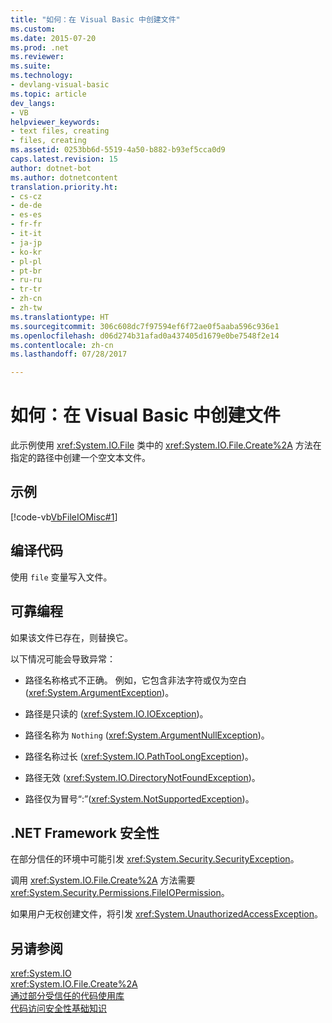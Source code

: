 ```yaml
---
title: "如何：在 Visual Basic 中创建文件"
ms.custom: 
ms.date: 2015-07-20
ms.prod: .net
ms.reviewer: 
ms.suite: 
ms.technology:
- devlang-visual-basic
ms.topic: article
dev_langs:
- VB
helpviewer_keywords:
- text files, creating
- files, creating
ms.assetid: 0253bb6d-5519-4a50-b882-b93ef5cca0d9
caps.latest.revision: 15
author: dotnet-bot
ms.author: dotnetcontent
translation.priority.ht:
- cs-cz
- de-de
- es-es
- fr-fr
- it-it
- ja-jp
- ko-kr
- pl-pl
- pt-br
- ru-ru
- tr-tr
- zh-cn
- zh-tw
ms.translationtype: HT
ms.sourcegitcommit: 306c608dc7f97594ef6f72ae0f5aaba596c936e1
ms.openlocfilehash: d06d274b31afad0a437405d1679e0be7548f2e14
ms.contentlocale: zh-cn
ms.lasthandoff: 07/28/2017

---
```

# <a name="how-to-create-a-file-in-visual-basic"></a>如何：在 Visual Basic 中创建文件
此示例使用 <xref:System.IO.File> 类中的 <xref:System.IO.File.Create%2A> 方法在指定的路径中创建一个空文本文件。  
  
## <a name="example"></a>示例  
 [!code-vb[VbFileIOMisc#1](../../../../visual-basic/developing-apps/programming/drives-directories-files/codesnippet/VisualBasic/how-to-create-a-file_1.vb)]  
  
## <a name="compiling-the-code"></a>编译代码  
 使用 `file` 变量写入文件。  
  
## <a name="robust-programming"></a>可靠编程  
 如果该文件已存在，则替换它。  
  
 以下情况可能会导致异常：  
  
-   路径名称格式不正确。 例如，它包含非法字符或仅为空白 (<xref:System.ArgumentException>)。  
  
-   路径是只读的 (<xref:System.IO.IOException>)。  
  
-   路径名称为 `Nothing` (<xref:System.ArgumentNullException>)。  
  
-   路径名称过长 (<xref:System.IO.PathTooLongException>)。  
  
-   路径无效 (<xref:System.IO.DirectoryNotFoundException>)。  
  
-   路径仅为冒号“:”(<xref:System.NotSupportedException>)。  
  
## <a name="net-framework-security"></a>.NET Framework 安全性  
 在部分信任的环境中可能引发 <xref:System.Security.SecurityException>。  
  
 调用 <xref:System.IO.File.Create%2A> 方法需要 <xref:System.Security.Permissions.FileIOPermission>。  
  
 如果用户无权创建文件，将引发 <xref:System.UnauthorizedAccessException>。  
  
## <a name="see-also"></a>另请参阅  
 <xref:System.IO>   
 <xref:System.IO.File.Create%2A>   
 [通过部分受信任的代码使用库](../../../../framework/misc/using-libraries-from-partially-trusted-code.md)   
 [代码访问安全性基础知识](https://msdn.microsoft.com/library/33tceax8)

